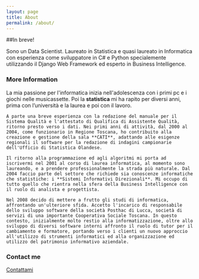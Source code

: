 ```yaml
---
layout: page
title: About
permalink: /about/
---
```


##In breve!

Sono un Data Scientist. Laureato in Statistica e quasi laureato in Informatica con esperienza come sviluppatore in C# e Python specialemente utilizzando il Django Web Framework ed esperto in Business Intelligence.

### More Information

 La mia passione per l'informatica inizia nell'adolescenza con i primi pc e i giochi nelle musicassette. Poi la **statistica** mi ha rapito per diversi anni, prima con l’università e la laurea e poi con il lavoro.
 
	A parte una breve esperienza con la redazione del manuale per il Sistema Qualità e l'attestato di Qualifica di Assistente Qualità, ritorno presto verso i dati. Nei primi anni di attività, dal 2000 al 2004, come funzionario in Regione Toscana, ho contribuito alla creazione e gestione della sala **CATI**, adattando alle esigenze regionali il software per la redazione di indagini campionarie dell'Ufficio di Statistica Olandese.
	
	Il ritorno alla programmazione ed agli algoritmi mi porta ad iscrivermi nel 2001 al corso di laurea informatica, al momento sono laureando, e a prendere professionalmente la strada più naturale. Dal 2004 faccio parte del settore che richiede sia conoscenze informatiche che statistiche: i **Sistemi Informativi Direzionali**. Mi occupo di tutto quello che rientra nella sfera della Business Intelligence con il ruolo di analista e progettista.
	
	Nel 2008 decido di mettere a frutto gli studi di informatica, affrontando un'ulteriore sfida. Accetto l'incarico di responsabile dello sviluppo software della società Posthac di Lucca, società di servizi di una importante Cooperativa Sociale Toscana. In questo contesto, inizialmente molto restio alla informatizzazione, oltre allo sviluppo di diversi software interni affronto il ruolo di tutor per il cambiamento e formatore, portando verso i clienti un nuovo approccio all'utilizzo di strumenti informatici ed alla organizzazione ed utilizzo del patrimonio informativo aziendale.


### Contact me

[Contattami](mailto:omar.giorgetti@gmail.com)
